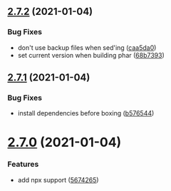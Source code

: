 ## [2.7.2](https://github.com/chriha/project-cli/compare/v2.7.1...v2.7.2) (2021-01-04)


### Bug Fixes

* don't use backup files when sed'ing ([caa5da0](https://github.com/chriha/project-cli/commit/caa5da077c1abc2271b4fb07031e1ec724392b87))
* set current version when building phar ([68b7393](https://github.com/chriha/project-cli/commit/68b7393cef6ed1a36201d91c8ad10a97cd6dc2ff))

## [2.7.1](https://github.com/chriha/project-cli/compare/v2.7.0...v2.7.1) (2021-01-04)


### Bug Fixes

* install dependencies before boxing ([b576544](https://github.com/chriha/project-cli/commit/b576544f17604c252d5f3a68eb20eb02a9fd6020))

# [2.7.0](https://github.com/chriha/project-cli/compare/v2.6.0...v2.7.0) (2021-01-04)


### Features

* add npx support ([5674265](https://github.com/chriha/project-cli/commit/5674265beb4a18ee003f0a032db8229564cb0ae3))
